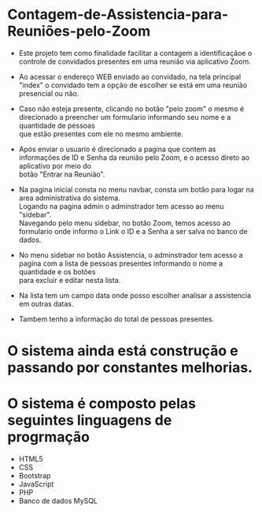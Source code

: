 # Contagem-de-Assistencia-para-Reuniões-pelo-Zoom

- Este projeto tem como finalidade facilitar a contagem a identificaçãoe o controle de convidados presentes em uma reunião via aplicativo Zoom.<br/>
- Ao acessar o endereço WEB enviado ao convidado, na tela principal "index" o convidado tem a opção de escolher se está em uma reunião presencial ou não.<br/> 

- Caso não esteja presente, clicando no botão "pelo zoom" o mesmo é direcionado a preencher um formulario informando seu nome e a quantidade de pessoas<br/>
que estão presentes com ele no mesmo ambiente.<br/>

- Após enviar o usuario é direcionado a pagina que contem as informações de ID e Senha da reunião pelo Zoom, e o acesso direto ao aplicativo por meio do<br/>
botão "Entrar na Reunião".<br/>

- Na pagina inicial consta no menu navbar, consta um botão para logar na area administrativa do sistema.<br/>
Logando na pagina admin o adminstrador tem acesso ao menu "sidebar".<br/>
Navegando pelo menu sidebar, no botão Zoom, temos acesso ao formulario onde informo o Link o ID e a Senha a ser salva no banco de dados.<br/>

- No menu sidebar no botão Assistencia, o adminstrador tem acesso a pagina com a lista de pessoas presentes informando o nome a quantidade e os botões<br/> 
para excluir e editar nesta lista.<br/>

- Na lista tem um campo data onde posso escolher analisar a assistencia em outras datas.<br/>

- Tambem tenho a informação do total de pessoas presentes.<br/>

# O sistema ainda está construção e passando por constantes melhorias.<br/>

# O sistema é composto pelas seguintes linguagens de progrmação<br/>

- HTML5<br/>
- CSS<br/>
- Bootstrap<br/>
- JavaScript<br/>
- PHP<br/>
- Banco de dados MySQL<br/>
